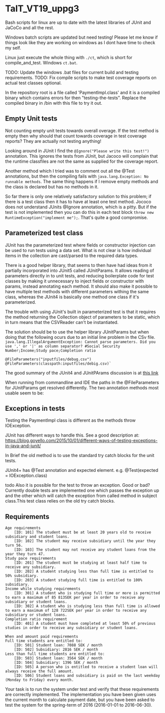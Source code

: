 # TaIT_VT19_uppg3

Bash scripts for linux are up to date with the latest libraries of JUnit and JaCoCo and all the rest.

Windows batch scripts are updated but need testing! Please let me know if things look like they are working on windows as I dont have time to check my self.

Linux just execute the whole thing with `./ct`, which is short for compile_and_test. Windows `ct.bat`.

TODO: Update the windows .bat files for current build and testing requirements.
TODO: Fix compile scripts to make test coverage reports on actual test classes optional.

In the repository root is a file called 'PaymentImpl.class' and it is a compiled binary which contains errors for then "testing-the-tests". Replace the compiled binary in /bin with this file to try it out.


## Empty Unit tests
Not counting empty unit tests towards overall overage. If the test method is empty then why should that count towards coverage in test coverage reports? They are actually not testing anything!

Looking around in JUnit I find the `@Ignore("Please write this test!")` annotation. This ignores the tests from JUnit, but Jacoco will complain that the runtime classfiles are not the same as supplied for the coverage report.

Another method which I tried was to comment out all the @Test annotations, but then the compiling fails with `java.lang.Exception: No runnable methods`. The same thing happens if I remove empty methods and the class is declared but has no methods in it.

So far there is only one relatively satisfactory solution to this problem; if there is a test class then it has to have at least one test method. Jococo does not understand JUnits @Ignore annotation, which is a pitty. But if the test is not implemented then you can do this in each test block `throw new RuntimeException("implement me");`. That's quite a good compromise.


## Parameterized test class
JUnit has the parameterized test where fields or constructor injection can be used to run tests using a data set. What is not clear is how individual items in the collection are cast/parsed to the required data types.

There is a good helper library, that seems to then have had ideas from it partially incorporated into JUnit5 called JUnitParams. It allows reading of parameters directly in to unit tests, and reducing boilerplate code for test classes by making it unnecessary to inject fields or constructor with params, instead annotating each method. It should also make it possible to have multiple test methods with different parameters withing the same class, whereas the JUnit4 is basically one method one class if it's parameterized.

The trouble with using JUnit's built in parameterized test is that it requires the method returning the Collection object of parameters to be static, which in turn means that the CSVReader can't be instantiated.

The solution should be to use the helper library JUnitParams but when doing that the following ocurs due to an initial line problem in the CSv file. `java.lang.IllegalArgumentException: Cannot parse parameters. Did you use ',' or '|' as column separator? #Social Security Number;Income;Study pace;Completion ratio`

```
@FileParameters("inputfiles/debug.csv")
@FileParameters(classpath:inputfiles/debig.csv)`
```

The good summary of the JUnit4 and JUnitPArams discussion is at [this link](https://www.testwithspring.com/lesson/writing-parameterized-tests-with-junit-4/)

When running from commandline and IDE the paths in the @FileParameters for JUnitParams get resolved differently. The two annotation methods most usable seem to be: 


## Exceptions in tests
Testing the PaymentImpl class is different as the methods throw IOException.

JUnit has different ways to handle this. See a good description at:
https://blog.goyello.com/2015/10/01/different-ways-of-testing-exceptions-in-java-and-junit/

 In Brief the old method is to use the standard try catch blocks for the unit tests.

JUnit4+ has @Test annotation and expected element. e.g. @Test(expected = IOException.class)

 todo Also it is possible for the test to throw an exception. Good or bad?
 Currently double tests are implemented one which passes the exception up and the other which will catch the exception from called method in subject class.This test class relies on the old try catch blocks.

## Requirements

    Age requirements
        [ID: 101] The student must be at least 20 years old to receive subsidiary and student loans.
        [ID: 102] The student may receive subsidiary until the year they turn 56.
        [ID: 103] The student may not receive any student loans from the year they turn 47.
    Study pace requirements
        [ID: 201] The student must be studying at least half time to receive any subsidiary.
        [ID: 202] A student studying less than full time is entitled to 50% subsidiary.
        [ID: 203] A student studying full time is entitled to 100% subsidiary.
    Income while studying requirements
        [ID: 301] A student who is studying full time or more is permitted to earn a maximum of 85 813SEK per year in order to receive any subsidiary or student loans.
        [ID: 302] A student who is studying less than full time is allowed to earn a maximum of 128 722SEK per year in order to receive any subsidiary or student loans.
    Completion ratio requirement
        [ID: 401] A student must have completed at least 50% of previous studies in order to receive any subsidiary or student loans.
  
    When and amount paid requirements
    Full time students are entitled to:
        [ID: 501] Student loan: 7088 SEK / month
        [ID: 502] Subsidiary: 2816 SEK / month
    Less than full time students are entitled to:
        [ID: 503] Student loan: 3564 SEK / month
        [ID: 504] Subsidiary: 1396 SEK / month
        [ID: 505] A person who is entitled to receive a student loan will always receive the full amount.
        [ID: 506] Student loans and subsidiary is paid on the last weekday (Monday to Friday) every month.

Your task is to run the system under test and verify that these requirements are correctly implemented. The implementation you have been given uses the current month to calculate payment date, but you have been asked to test the system for the spring-term of 2016 (2016-01-01 to 2016-06-30). 
